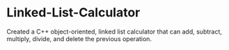 # Linked-List-Calculator
Created a C++ object-oriented, linked list calculator that can add, subtract, multiply, divide, and delete the previous operation. 
